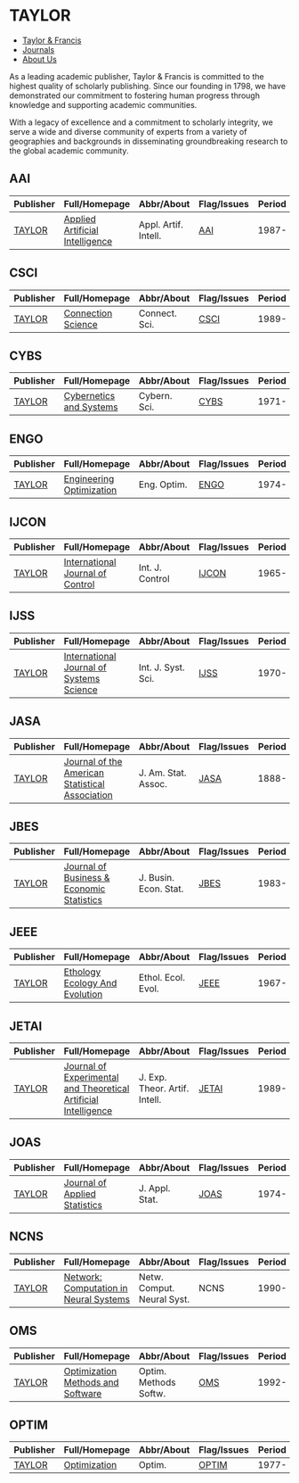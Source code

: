 # TAYLOR

- [Taylor & Francis](https://www.tandfonline.com/)
- [Journals](https://www.tandfonline.com/journals)
- [About Us](https://www.tandfonline.com/why-publish-with-us)

As a leading academic publisher, Taylor & Francis is committed to the highest quality of scholarly publishing. Since our founding in 1798, we have demonstrated our commitment to fostering human progress through knowledge and supporting academic communities.

With a legacy of excellence and a commitment to scholarly integrity, we serve a wide and diverse community of experts from a variety of geographies and backgrounds in disseminating groundbreaking research to the global academic community.

## AAI

|Publisher|Full/Homepage|Abbr/About|Flag/Issues|Period|Top|CCF|CAS|JCR|IF|Type|
|-        |-            |-         |-          |-     |-  |-  |-  |-  |- |-   |
|[TAYLOR](https://www.tandfonline.com/)|[Applied Artificial Intelligence](https://www.tandfonline.com/journals/uaai20)|Appl. Artif. Intell.|[AAI](https://www.tandfonline.com/loi/uaai20)|1987-|False||4|Q2|2.9|Artificial Intelligence|

## CSCI

|Publisher|Full/Homepage|Abbr/About|Flag/Issues|Period|Top|CCF|CAS|JCR|IF|Type|
|-        |-            |-         |-          |-     |-  |-  |-  |-  |- |-   |
|[TAYLOR](https://www.tandfonline.com/)|[Connection Science](https://www.tandfonline.com/journals/ccos20)|Connect. Sci.|[CSCI](https://www.tandfonline.com/loi/ccos20)|1989-|False|C|3|Q2|3.2|Artificial Intelligence|

## CYBS

|Publisher|Full/Homepage|Abbr/About|Flag/Issues|Period|Top|CCF|CAS|JCR|IF|Type|
|-        |-            |-         |-          |-     |-  |-  |-  |-  |- |-   |
|[TAYLOR](https://www.tandfonline.com/)|[Cybernetics and Systems](https://www.tandfonline.com/journals/ucbs20)|Cybern. Sci.|[CYBS](https://www.tandfonline.com/loi/ucbs20)|1971-|False|C|4|Q3|1.1||

## ENGO

|Publisher|Full/Homepage|Abbr/About|Flag/Issues|Period|Top|CCF|CAS|JCR|IF|Type|
|-        |-            |-         |-          |-     |-  |-  |-  |-  |- |-   |
|[TAYLOR](https://www.tandfonline.com/)|[Engineering Optimization](https://www.tandfonline.com/journals/geno20)|Eng. Optim.|[ENGO](https://www.tandfonline.com/loi/geno20)|1974-|False||4|Q2|2.2|Artificial Intelligence|

## IJCON

|Publisher|Full/Homepage|Abbr/About|Flag/Issues|Period|Top|CCF|CAS|JCR|IF|Type|
|-        |-            |-         |-          |-     |-  |-  |-  |-  |- |-   |
|[TAYLOR](https://www.tandfonline.com/)|[International Journal of Control](https://www.tandfonline.com/journals/tcon20)|Int. J. Control|[IJCON](https://www.tandfonline.com/loi/tcon20)|1965-|False||4|Q3|1.6||

## IJSS

|Publisher|Full/Homepage|Abbr/About|Flag/Issues|Period|Top|CCF|CAS|JCR|IF|Type|
|-        |-            |-         |-          |-     |-  |-  |-  |-  |- |-   |
|[TAYLOR](https://www.tandfonline.com/)|[International Journal of Systems Science](https://www.tandfonline.com/journals/tsys20)|Int. J. Syst. Sci.|[IJSS](https://www.tandfonline.com/loi/tsys20)|1970-|False||4|Q1|4.9||

## JASA

|Publisher|Full/Homepage|Abbr/About|Flag/Issues|Period|Top|CCF|CAS|JCR|IF|Type|
|-        |-            |-         |-          |-     |-  |-  |-  |-  |- |-   |
|[TAYLOR](https://www.tandfonline.com/)|[Journal of the American Statistical Association](https://www.tandfonline.com/journals/uasa20)|J. Am. Stat. Assoc.|[JASA](https://www.tandfonline.com/loi/uasa20)|1888-|True||2|Q1|3.0||

## JBES

|Publisher|Full/Homepage|Abbr/About|Flag/Issues|Period|Top|CCF|CAS|JCR|IF|Type|
|-        |-            |-         |-          |-     |-  |-  |-  |-  |- |-   |
|[TAYLOR](https://www.tandfonline.com/)|[Journal of Business & Economic Statistics](https://www.tandfonline.com/journals/ubes20)|J. Busin. Econ. Stat.|[JBES](https://www.tandfonline.com/loi/ubes20)|1983-|False|||||Statistics|

## JEEE

|Publisher|Full/Homepage|Abbr/About|Flag/Issues|Period|Top|CCF|CAS|JCR|IF|Type|
|-        |-            |-         |-          |-     |-  |-  |-  |-  |- |-   |
|[TAYLOR](https://www.tandfonline.com/)|[Ethology Ecology And Evolution](https://www.tandfonline.com/journals/teee20)|Ethol. Ecol. Evol.|[JEEE](https://www.tandfonline.com/loi/teee20)|1967-|False||4|Q2|1.3||

## JETAI

|Publisher|Full/Homepage|Abbr/About|Flag/Issues|Period|Top|CCF|CAS|JCR|IF|Type|
|-        |-            |-         |-          |-     |-  |-  |-  |-  |- |-   |
|[TAYLOR](https://www.tandfonline.com/)|[Journal of Experimental and Theoretical Artificial Intelligence](https://www.tandfonline.com/journals/teta20)|J. Exp. Theor. Artif. Intell.|[JETAI](https://www.tandfonline.com/loi/teta20)|1989-|False|C|4|Q3|1.7|Artificial Intelligence|

## JOAS

|Publisher|Full/Homepage|Abbr/About|Flag/Issues|Period|Top|CCF|CAS|JCR|IF|Type|
|-        |-            |-         |-          |-     |-  |-  |-  |-  |- |-   |
|[TAYLOR](https://www.tandfonline.com/)|[Journal of Applied Statistics](https://www.tandfonline.com/journals/cjas20)|J. Appl. Stat.|[JOAS](https://www.tandfonline.com/loi/cjas20)|1974-|False||4|Q2|1.2||

## NCNS

|Publisher|Full/Homepage|Abbr/About|Flag/Issues|Period|Top|CCF|CAS|JCR|IF|Type|
|-        |-            |-         |-          |-     |-  |-  |-  |-  |- |-   |
|[TAYLOR](https://www.tandfonline.com/)|[Network: Computation in Neural Systems](https://www.tandfonline.com/journals/inet20)|Netw. Comput. Neural Syst.|NCNS|1990-|False||4|Q4|1.1||

## OMS

|Publisher|Full/Homepage|Abbr/About|Flag/Issues|Period|Top|CCF|CAS|JCR|IF|Type|
|-        |-            |-         |-          |-     |-  |-  |-  |-  |- |-   |
|[TAYLOR](https://www.tandfonline.com/)|[Optimization Methods and Software](https://www.tandfonline.com/journals/goms20)|Optim. Methods Softw.|[OMS](https://www.tandfonline.com/loi/goms20)|1992-|False||4|Q2|1.4||

## OPTIM

|Publisher|Full/Homepage|Abbr/About|Flag/Issues|Period|Top|CCF|CAS|JCR|IF|Type|
|-        |-            |-         |-          |-     |-  |-  |-  |-  |- |-   |
|[TAYLOR](https://www.tandfonline.com/)|[Optimization](https://www.tandfonline.com/journals/gopt20)|Optim.|[OPTIM](https://www.tandfonline.com/loi/gopt20)|1977-|False||3|Q2|1.6||

